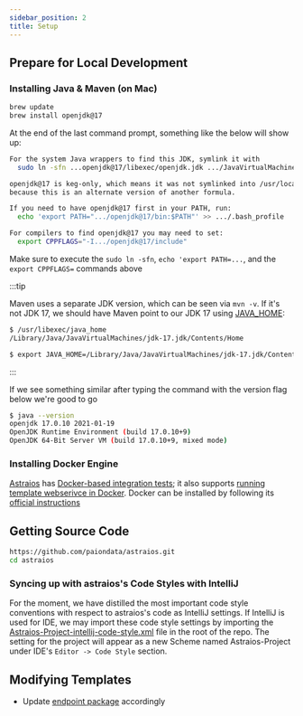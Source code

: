 ```yaml
---
sidebar_position: 2
title: Setup
---
```


Prepare for Local Development
-----------------------------

### Installing Java & Maven (on Mac)

```bash
brew update
brew install openjdk@17
```

At the end of the last command prompt, something like the below will show up:

```bash
For the system Java wrappers to find this JDK, symlink it with
  sudo ln -sfn ...openjdk@17/libexec/openjdk.jdk .../JavaVirtualMachines/openjdk-17.jdk

openjdk@17 is keg-only, which means it was not symlinked into /usr/local,
because this is an alternate version of another formula.

If you need to have openjdk@17 first in your PATH, run:
  echo 'export PATH=".../openjdk@17/bin:$PATH"' >> .../.bash_profile

For compilers to find openjdk@17 you may need to set:
  export CPPFLAGS="-I.../openjdk@17/include"
```

Make sure to execute the `sudo ln -sfn`, `echo 'export PATH=...`, and the `export CPPFLAGS=` commands above

:::tip

Maven uses a separate JDK version, which can be seen via `mvn -v`. If it's not JDK 17, we should have Maven point
to our JDK 17 using [JAVA_HOME](https://stackoverflow.com/a/2503679):

```bash
$ /usr/libexec/java_home
/Library/Java/JavaVirtualMachines/jdk-17.jdk/Contents/Home

$ export JAVA_HOME=/Library/Java/JavaVirtualMachines/jdk-17.jdk/Contents/Home
```

:::

If we see something similar after typing the command with the version flag below we're good to go

```bash
$ java --version
openjdk 17.0.10 2021-01-19
OpenJDK Runtime Environment (build 17.0.10+9)
OpenJDK 64-Bit Server VM (build 17.0.10+9, mixed mode)
```

### Installing Docker Engine

[Astraios][astraios] has [Docker-based integration tests][Docker-based integration tests];
it also supports [running template webserivce in Docker][astraios Dockerfile]. Docker can be installed by
following its [official instructions](https://docs.docker.com/desktop/install/mac-install/)

Getting Source Code
-------------------

```bash
https://github.com/paiondata/astraios.git
cd astraios
```

### Syncing up with astraios's Code Styles with IntelliJ

For the moment, we have distilled the most important code style conventions with respect to astraios's code as
IntelliJ settings. If IntelliJ is used for IDE, we may import these code style settings by importing the
[Astraios-Project-intellij-code-style.xml][style config] file in the root of the repo. The setting for the
project will appear as a new Scheme named Astraios-Project under IDE's `Editor -> Code Style` section.

Modifying Templates
-------------------

- Update [endpoint package] accordingly

[Docker-based integration tests]: https://github.com/paion-data/astraios/blob/master/src/test/groovy/com/paiondata/ws/jersey/template/DataServletITSpec.groovy

[endpoint package]: https://github.com/paion-data/astraios/blob/master/src/main/java/com/paiondata/ws/jersey/template/application/ResourceConfig.java

[astraios]: https://github.com/paion-data/astraios
[astraios Dockerfile]: https://github.com/paion-data/astraios/blob/master/Dockerfile

[style config]: https://github.com/paion-data/astraios/blob/master/Astraios-Project-intellij-code-style.xml
